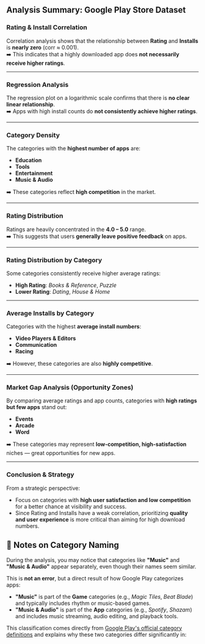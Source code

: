 ##  Analysis Summary: Google Play Store Dataset

###  Rating & Install Correlation  
Correlation analysis shows that the relationship between **Rating** and **Installs** is **nearly zero** (corr ≈ 0.001).  
➡️ This indicates that a highly downloaded app does **not necessarily receive higher ratings**.

---

###  Regression Analysis  
The regression plot on a logarithmic scale confirms that there is **no clear linear relationship**.  
➡️ Apps with high install counts do **not consistently achieve higher ratings**.

---

###  Category Density  
The categories with the **highest number of apps** are:
- **Education**
- **Tools**
- **Entertainment**
- **Music & Audio**

➡️ These categories reflect **high competition** in the market.

---

###  Rating Distribution  
Ratings are heavily concentrated in the **4.0 – 5.0** range.  
➡️ This suggests that users **generally leave positive feedback** on apps.

---

###  Rating Distribution by Category  
Some categories consistently receive higher average ratings:
- **High Rating**: *Books & Reference*, *Puzzle*  
- **Lower Rating**: *Dating*, *House & Home*

---

###  Average Installs by Category  
Categories with the highest **average install numbers**:
- **Video Players & Editors**
- **Communication**
- **Racing**

➡️ However, these categories are also **highly competitive**.

---

###  Market Gap Analysis (Opportunity Zones)  
By comparing average ratings and app counts, categories with **high ratings but few apps** stand out:
- **Events**
- **Arcade**
- **Word**

➡️ These categories may represent **low-competition, high-satisfaction** niches — great opportunities for new apps.

---

###  Conclusion & Strategy  
From a strategic perspective:
- Focus on categories with **high user satisfaction and low competition** for a better chance at visibility and success.
- Since Rating and Installs have a weak correlation, prioritizing **quality and user experience** is more critical than aiming for high download numbers.


## 📌 Notes on Category Naming

During the analysis, you may notice that categories like **"Music"** and **"Music & Audio"** appear separately, even though their names seem similar.

This is **not an error**, but a direct result of how Google Play categorizes apps:

- **"Music"** is part of the **Game** categories (e.g., *Magic Tiles*, *Beat Blade*) and typically includes rhythm or music-based games.
- **"Music & Audio"** is part of the **App** categories (e.g., *Spotify*, *Shazam*) and includes music streaming, audio editing, and playback tools.

This classification comes directly from [Google Play's official category definitions](https://support.google.com/googleplay/android-developer/answer/9859673?hl=en#zippy=%2Cuygulamalar%2Coyunlar) and explains why these two categories differ significantly in:


